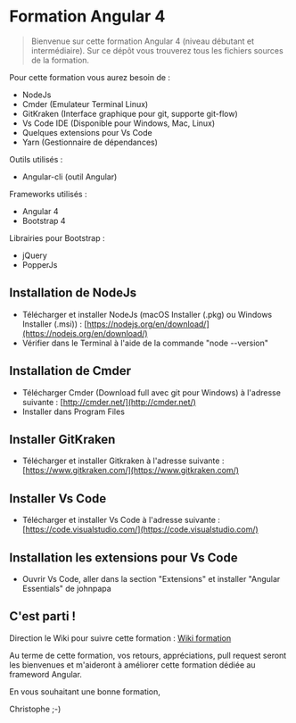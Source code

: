 # Formation Angular 4

> Bienvenue sur cette  formation Angular 4 (niveau débutant et intermédiaire). Sur ce dépôt vous trouverez tous les fichiers sources de la formation.

Pour cette formation vous aurez besoin de : 
* NodeJs
* Cmder (Emulateur Terminal Linux)
* GitKraken (Interface graphique pour git, supporte git-flow)
* Vs Code IDE (Disponible pour Windows, Mac, Linux)
* Quelques extensions pour Vs Code
* Yarn (Gestionnaire de dépendances)

Outils utilisés : 
* Angular-cli (outil Angular)

Frameworks utilisés : 
* Angular 4
* Bootstrap 4

Librairies pour Bootstrap : 
* jQuery 
* PopperJs 


## Installation de NodeJs

* Télécharger et installer NodeJs (macOS Installer (.pkg) ou Windows Installer (.msi)) : [https://nodejs.org/en/download/](https://nodejs.org/en/download/)
* Vérifier dans le Terminal à l'aide de la commande "node --version"

## Installation de Cmder

* Télécharger Cmder (Download full avec git pour Windows) à l'adresse suivante : [http://cmder.net/](http://cmder.net/)
* Installer dans Program Files

## Installer GitKraken

* Télécharger et installer Gitkraken à l'adresse suivante : [https://www.gitkraken.com/](https://www.gitkraken.com/)

## Installer Vs Code

* Télécharger et installer Vs Code à l'adresse suivante : [https://code.visualstudio.com/](https://code.visualstudio.com/)

## Installation les extensions pour Vs Code

* Ouvrir Vs Code, aller dans la section "Extensions" et installer "Angular Essentials" de johnpapa

## C'est parti !

Direction le Wiki pour suivre cette formation :  [Wiki formation](https://github.com/ChristopheGueroult/FormationAngular/wiki)

Au terme de cette formation, vos retours, appréciations, pull request seront les bienvenues et m'aideront à améliorer cette formation dédiée au frameword Angular.

En vous souhaitant une bonne formation,

Christophe ;-)
